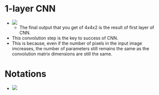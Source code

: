 # 1-layer CNN
* ![](/assets/images/2022-06-12-10-31-59.png)
    * The final output that you get of 4x4x2 is the result of first layer of CNN.
* This convolution step is the key to success of CNN.
* This is because, even if the number of pixels in the input image imcreases, the number of parameters still remains the same as the convolution matrix dimensions are still the same.

# Notations
* ![](/assets/images/2022-06-12-10-47-45.png) 